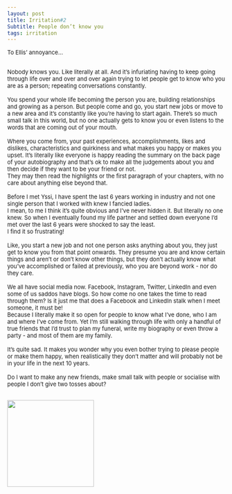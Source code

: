 ```yaml
---
layout: post
title: Irritation#2
Subtitle: People don’t know you
tags: irritation
---
```

<div class="text-left">
<div class="boxed">
<font size="2">
To Ellis’ annoyance...<br>
<br>

Nobody knows you. Like literally at all. 
  And it’s infuriating having to keep going through life over and over and over again trying to let people get to know who you are as a person; 
  repeating conversations constantly. <br>
<br>
You spend your whole life becoming the person you are, building relationships and growing as a person. 
  But people come and go, you start new jobs or move to a new area and it’s constantly like you’re having to start again. 
  There’s so much small talk in this world, but no one actually gets to know you or even listens to the words that are coming out of your mouth. <br>
<br>
Where you come from, your past experiences, accomplishments, likes and dislikes, characteristics and quirkiness and what makes you happy or makes you upset. 
  It’s literally like everyone is happy reading the summary on the back page of your autobiography and that’s ok to make all the judgements about you and then decide if they want to be your friend or not.<br> 
They may then read the highlights or the first paragraph of your chapters, with no care about anything else beyond that. <br>
<br> 
Before I met Yssi, I have spent the last 6 years working in industry and not one single person that I worked with knew I fancied ladies. <br> 
  I mean, to me I think it’s quite obvious and I’ve never hidden it. But literally no one knew. 
  So when I eventually found my life partner and settled down everyone I’d met over the last 6 years were shocked to say the least. 
<br>
I find it so frustrating!<br>
<br>
Like, you start a new job and not one person asks anything about you, they just get to know you from that point onwards. 
  They presume you are and know certain things and aren’t or don’t know other things, but they don’t actually know what you’ve accomplished or failed at previously, who you are beyond work - nor do they care. <br>
<br>
We all have social media now. 
  Facebook, Instagram, Twitter, LinkedIn and even some of us saddos have blogs. 
  So how come no one takes the time to read through them? Is it just me that does a Facebook and LinkedIn stalk when I meet someone, it must be! <br>
Because I literally make it so open for people to know what I’ve done, who I am and where I’ve come from. 
  Yet I’m still walking through life with only a handful of true friends that I’d trust to plan my funeral, write my biography or even throw a party - 
  and most of them are my family.<br>
<br>
It’s quite sad. It makes you wonder why you even bother trying to please people or make them happy, when realistically they don’t matter and will probably not be in your life in the next 10 years. <br>
<br>
Do I want to make any new friends, make small talk with people or socialise with people I don’t give two tosses about? 

<div class="text-center">
<br/>
<img src="{{ site.baseurl }}/img/0670DB63-603A-4424-BFC5-0F9C71772039.jpg" height="200" width ="200"/>
</div><br>

</font>

